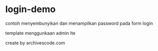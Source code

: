 # login-demo
contoh menyembunyikan dan menampilkan password pada form login

template menggunkaan admin lte

create by archivescode.com